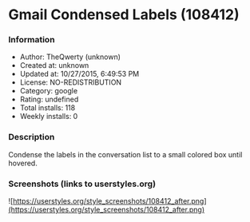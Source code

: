 # Gmail Condensed Labels (108412)

### Information
- Author: TheQwerty (unknown)
- Created at: unknown
- Updated at: 10/27/2015, 6:49:53 PM
- License: NO-REDISTRIBUTION
- Category: google
- Rating: undefined
- Total installs: 118
- Weekly installs: 0


### Description
Condense the labels in the conversation list to a small colored box until hovered.


### Screenshots (links to userstyles.org)
![https://userstyles.org/style_screenshots/108412_after.png](https://userstyles.org/style_screenshots/108412_after.png)


